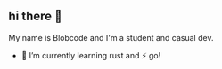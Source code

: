 ## hi there 👋
My name is Blobcode and I'm a student and casual dev.

- 🦀 I’m currently learning rust and ⚡ go!
